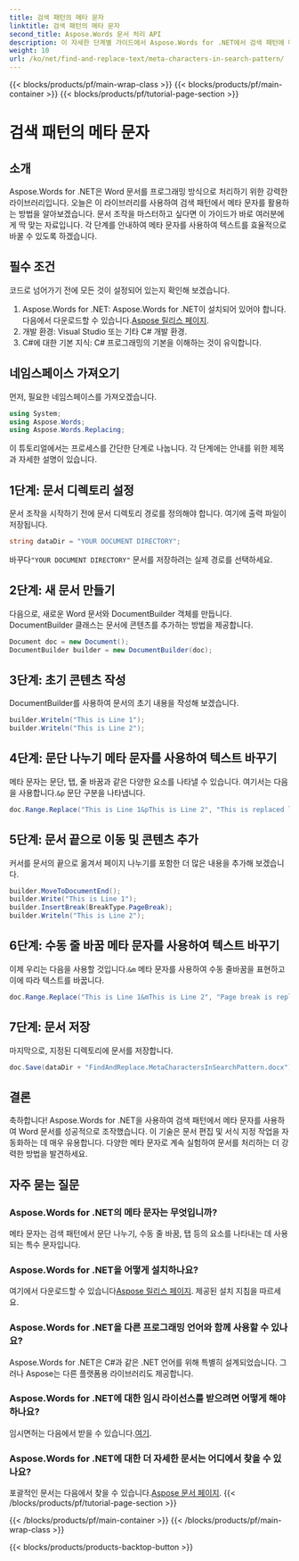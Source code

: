 ```yaml
---
title: 검색 패턴의 메타 문자
linktitle: 검색 패턴의 메타 문자
second_title: Aspose.Words 문서 처리 API
description: 이 자세한 단계별 가이드에서 Aspose.Words for .NET에서 검색 패턴에 메타 문자를 사용하는 방법을 알아보세요. 문서 처리를 최적화하세요.
weight: 10
url: /ko/net/find-and-replace-text/meta-characters-in-search-pattern/
---
```


{{< blocks/products/pf/main-wrap-class >}}
{{< blocks/products/pf/main-container >}}
{{< blocks/products/pf/tutorial-page-section >}}

# 검색 패턴의 메타 문자

## 소개

Aspose.Words for .NET은 Word 문서를 프로그래밍 방식으로 처리하기 위한 강력한 라이브러리입니다. 오늘은 이 라이브러리를 사용하여 검색 패턴에서 메타 문자를 활용하는 방법을 알아보겠습니다. 문서 조작을 마스터하고 싶다면 이 가이드가 바로 여러분에게 딱 맞는 자료입니다. 각 단계를 안내하여 메타 문자를 사용하여 텍스트를 효율적으로 바꿀 수 있도록 하겠습니다.

## 필수 조건

코드로 넘어가기 전에 모든 것이 설정되어 있는지 확인해 보겠습니다.

1. Aspose.Words for .NET: Aspose.Words for .NET이 설치되어 있어야 합니다. 다음에서 다운로드할 수 있습니다.[Aspose 릴리스 페이지](https://releases.aspose.com/words/net/).
2. 개발 환경: Visual Studio 또는 기타 C# 개발 환경.
3. C#에 대한 기본 지식: C# 프로그래밍의 기본을 이해하는 것이 유익합니다.

## 네임스페이스 가져오기

먼저, 필요한 네임스페이스를 가져오겠습니다.

```csharp
using System;
using Aspose.Words;
using Aspose.Words.Replacing;
```

이 튜토리얼에서는 프로세스를 간단한 단계로 나눕니다. 각 단계에는 안내를 위한 제목과 자세한 설명이 있습니다.

## 1단계: 문서 디렉토리 설정

문서 조작을 시작하기 전에 문서 디렉토리 경로를 정의해야 합니다. 여기에 출력 파일이 저장됩니다.

```csharp
string dataDir = "YOUR DOCUMENT DIRECTORY";
```

 바꾸다`"YOUR DOCUMENT DIRECTORY"` 문서를 저장하려는 실제 경로를 선택하세요.

## 2단계: 새 문서 만들기

다음으로, 새로운 Word 문서와 DocumentBuilder 객체를 만듭니다. DocumentBuilder 클래스는 문서에 콘텐츠를 추가하는 방법을 제공합니다.

```csharp
Document doc = new Document();
DocumentBuilder builder = new DocumentBuilder(doc);
```

## 3단계: 초기 콘텐츠 작성

DocumentBuilder를 사용하여 문서의 초기 내용을 작성해 보겠습니다.

```csharp
builder.Writeln("This is Line 1");
builder.Writeln("This is Line 2");
```

## 4단계: 문단 나누기 메타 문자를 사용하여 텍스트 바꾸기

메타 문자는 문단, 탭, 줄 바꿈과 같은 다양한 요소를 나타낼 수 있습니다. 여기서는 다음을 사용합니다.`&p` 문단 구분을 나타냅니다.

```csharp
doc.Range.Replace("This is Line 1&pThis is Line 2", "This is replaced line");
```

## 5단계: 문서 끝으로 이동 및 콘텐츠 추가

커서를 문서의 끝으로 옮겨서 페이지 나누기를 포함한 더 많은 내용을 추가해 보겠습니다.

```csharp
builder.MoveToDocumentEnd();
builder.Write("This is Line 1");
builder.InsertBreak(BreakType.PageBreak);
builder.Writeln("This is Line 2");
```

## 6단계: 수동 줄 바꿈 메타 문자를 사용하여 텍스트 바꾸기

 이제 우리는 다음을 사용할 것입니다.`&m` 메타 문자를 사용하여 수동 줄바꿈을 표현하고 이에 따라 텍스트를 바꿉니다.

```csharp
doc.Range.Replace("This is Line 1&mThis is Line 2", "Page break is replaced with new text.");
```

## 7단계: 문서 저장

마지막으로, 지정된 디렉토리에 문서를 저장합니다.

```csharp
doc.Save(dataDir + "FindAndReplace.MetaCharactersInSearchPattern.docx");
```

## 결론

축하합니다! Aspose.Words for .NET을 사용하여 검색 패턴에서 메타 문자를 사용하여 Word 문서를 성공적으로 조작했습니다. 이 기술은 문서 편집 및 서식 지정 작업을 자동화하는 데 매우 유용합니다. 다양한 메타 문자로 계속 실험하여 문서를 처리하는 더 강력한 방법을 발견하세요.

## 자주 묻는 질문

### Aspose.Words for .NET의 메타 문자는 무엇입니까?
메타 문자는 검색 패턴에서 문단 나누기, 수동 줄 바꿈, 탭 등의 요소를 나타내는 데 사용되는 특수 문자입니다.

### Aspose.Words for .NET을 어떻게 설치하나요?
 여기에서 다운로드할 수 있습니다[Aspose 릴리스 페이지](https://releases.aspose.com/words/net/). 제공된 설치 지침을 따르세요.

### Aspose.Words for .NET을 다른 프로그래밍 언어와 함께 사용할 수 있나요?
Aspose.Words for .NET은 C#과 같은 .NET 언어를 위해 특별히 설계되었습니다. 그러나 Aspose는 다른 플랫폼용 라이브러리도 제공합니다.

### Aspose.Words for .NET에 대한 임시 라이선스를 받으려면 어떻게 해야 하나요?
 임시면허는 다음에서 받을 수 있습니다.[여기](https://purchase.aspose.com/temporary-license/).

### Aspose.Words for .NET에 대한 더 자세한 문서는 어디에서 찾을 수 있나요?
 포괄적인 문서는 다음에서 찾을 수 있습니다.[Aspose 문서 페이지](https://reference.aspose.com/words/net/).
{{< /blocks/products/pf/tutorial-page-section >}}

{{< /blocks/products/pf/main-container >}}
{{< /blocks/products/pf/main-wrap-class >}}

{{< blocks/products/products-backtop-button >}}
